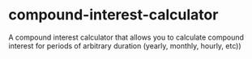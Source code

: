# compound-interest-calculator
A compound interest calculator that allows you to calculate compound interest for periods of arbitrary duration (yearly, monthly, hourly, etc))
